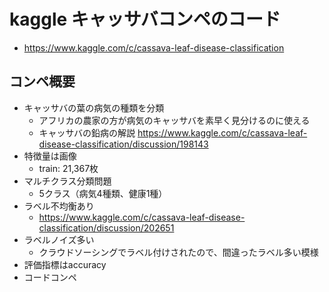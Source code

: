 # kaggle キャッサバコンペのコード
- https://www.kaggle.com/c/cassava-leaf-disease-classification



## コンペ概要
- キャッサバの葉の病気の種類を分類
    - アフリカの農家の方が病気のキャッサバを素早く見分けるのに使える
    - キャッサバの鉛病の解説
      https://www.kaggle.com/c/cassava-leaf-disease-classification/discussion/198143
- 特徴量は画像
    - train: 21,367枚
- マルチクラス分類問題
    - 5クラス（病気4種類、健康1種）
- ラベル不均衡あり
    - https://www.kaggle.com/c/cassava-leaf-disease-classification/discussion/202651
- ラベルノイズ多い
    - クラウドソーシングでラベル付けされたので、間違ったラベル多い模様
- 評価指標はaccuracy
- コードコンペ